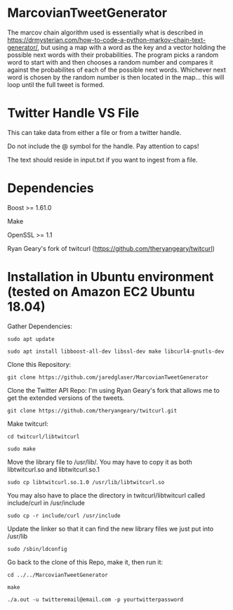 # MarcovianTweetGenerator

The marcov chain algorithm used is essentially what is described in https://drmysterian.com/how-to-code-a-python-markov-chain-text-generator/, but using a map with a word as the key and a vector holding the possible next words with their probabilities. The program picks a random word to start with and then chooses a random number and compares it against the probabilites of each of the possible next words. Whichever next word is chosen by the random number is then located in the map... this will loop until the full tweet is formed.

# Twitter Handle VS File

This can take data from either a file or from a twitter handle. 

Do not include the @ symbol for the handle. Pay attention to caps!

The text should reside in input.txt if you want to ingest from a file.

# Dependencies

Boost >= 1.61.0

Make

OpenSSL >= 1.1

Ryan Geary's fork of twitcurl (https://github.com/theryangeary/twitcurl)

# Installation in Ubuntu environment (tested on Amazon EC2 Ubuntu 18.04)

Gather Dependencies:
  
  `sudo apt update`
  
  `sudo apt install libboost-all-dev libssl-dev make libcurl4-gnutls-dev`
  
Clone this Repository:

  `git clone https://github.com/jaredglaser/MarcovianTweetGenerator`
  
Clone the Twitter API Repo: I'm using Ryan Geary's fork that allows me to get the extended versions of the tweets.

  `git clone https://github.com/theryangeary/twitcurl.git`
  
Make twitcurl:

  `cd twitcurl/libtwitcurl`
  
  `sudo make`
  
Move the library file to /usr/lib/. You may have to copy it as both libtwitcurl.so and libtwitcurl.so.1

  `sudo cp libtwitcurl.so.1.0 /usr/lib/libtwitcurl.so`
  
You may also have to place the directory in twitcurl/libtwitcurl called include/curl in /usr/include

  `sudo cp -r include/curl /usr/include`
  
Update the linker so that it can find the new library files we just put into /usr/lib

`sudo /sbin/ldconfig`
 
Go back to the clone of this Repo, make it, then run it:

  `cd ../../MarcovianTweetGenerator`
  
  
  `make`
  
  `./a.out -u twitteremail@email.com -p yourtwitterpassword`
 
  

